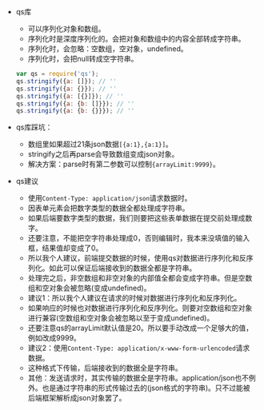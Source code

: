 * qs库
    - 可以序列化对象和数组。
    - 序列化时是深度序列化的。会把对象和数组中的内容全部转成字符串。
    - 序列化时，会忽略：空数组，空对象，undefined。
    - 序列化时，会把null转成空字符串。
    ```javascript
    var qs = require('qs');
    qs.stringify({a: []}); // ''
    qs.stringify({a: {}}); // ''
    qs.stringify({a: [{}]}); // ''
    qs.stringify({a: {b: []}}); // ''
    qs.stringify({a: {b: {}}}); // ''
    ```

* qs库踩坑：
    - 数组里如果超过21条json数据```[{a:1},{a:1}]```。
    - stringify之后再parse会导致数组变成json对象。
    - 解决方案：parse时有第二参数可以控制```{arrayLimit:9999}```。

* qs建议
    - 使用```Content-Type: application/json```请求数据时。
    - 因表单元素会把数字类型的数据全都处理成字符串。
    - 如果后端要数字类型的数据，我们则要把这些表单数据在提交前处理成数字。
    - 还要注意，不能把空字符串处理成0，否则编辑时，我本来没填值的输入框，结果值却变成了0。
    - 所以我个人建议，前端提交数据的时候，使用qs对数据进行序列化和反序列化。如此可以保证后端接收到的数据全都是字符串。
    - 处理完之后，非空数组和非空对象的内部值全都会变成字符串。但是空数组和空对象会被忽略(变成undefined)。
    - 建议1：所以我个人建议在请求的时候对数据进行序列化和反序列化。
    - 如果响应的时候也对数据进行序列化和反序列化。则要对空数组和空对象进行兼容(空数组和空对象会被忽略以至于变成undefined)。
    - 还要注意qs的arrayLimit默认值是20。所以要手动改成一个足够大的值，例如改成9999。
    - 建议2：使用```Content-Type: application/x-www-form-urlencoded```请求数据。
    - 这种格式下传输，后端接收到的数据全是字符串。
    - 其他：发送请求时，其实传输的数据全是字符串。application/json也不例外。也是通过字符串的形式传输过去的(json格式的字符串)。只不过能被后端框架解析成json对象罢了。
